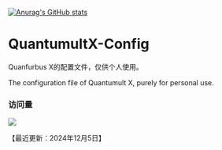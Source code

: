 [![Anurag's GitHub stats](https://github-readme-stats.vercel.app/api?username=loongfzs)](https://github.com/anuraghazra/github-readme-stats)

# QuantumultX-Config

Quanfurbus X的配置文件，仅供个人使用。

The configuration file of Quantumult X, purely for personal use.

### 访问量

![](http://profile-counter.glitch.me/loongfzs/count.svg)

【最近更新：2024年12月5日】